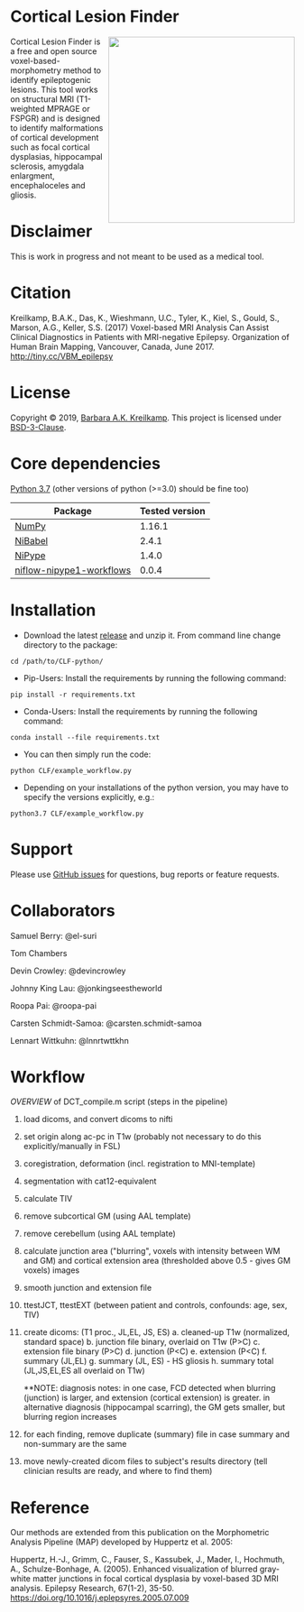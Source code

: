 # Cortical Lesion Finder

<img src="https://github.com/barbrakr/CLF-python/blob/master/Hackathon_21012020_UoL_bkreilkamp_figure.jpg" width=330 align="right" />

Cortical Lesion Finder is a free and open source voxel-based-morphometry method to identify epileptogenic lesions. This tool works on structural MRI (T1-weighted MPRAGE or FSPGR) and is designed to identify malformations of cortical development such as focal cortical dysplasias, hippocampal sclerosis, amygdala enlargment, encephaloceles and gliosis. 


# Disclaimer
This is work in progress and not meant to be used as a medical tool.


# Citation
Kreilkamp, B.A.K., Das, K., Wieshmann, U.C., Tyler, K., Kiel, S., Gould, S., Marson, A.G., Keller, S.S. (2017) Voxel-based MRI Analysis Can Assist Clinical Diagnostics in Patients with MRI-negative Epilepsy. Organization of Human Brain Mapping, Vancouver, Canada, June 2017. http://tiny.cc/VBM_epilepsy


# License
Copyright © 2019, [Barbara A.K. Kreilkamp](https://orcid.org/0000-0001-6881-5191). This project is licensed under [BSD-3-Clause](https://opensource.org/licenses/BSD-3-Clause).


# Core dependencies
[Python 3.7](https://www.python.org/downloads/release/python-376/) (other versions of python (>=3.0) should be fine too)

 | Package   | Tested version   |
 |------------|-------------------------------|
 | [NumPy](https://numpy.org)        | 1.16.1 |
 | [NiBabel](https://nipy.org/nibabel/)        | 2.4.1 |
 | [NiPype](https://nipype.readthedocs.io/en/latest/)        | 1.4.0 |
 | [niflow-nipype1-workflows](https://pypi.org/project/niflow-nipype1-workflows/)        | 0.0.4 |


# Installation

- Download the latest [release](https://github.com/barbrakr/CLF-python/) and unzip it.
From command line change directory to the package:

```
cd /path/to/CLF-python/
```

- Pip-Users: Install the requirements by running the following command:
```
pip install -r requirements.txt
```

- Conda-Users: Install the requirements by running the following command:
```
conda install --file requirements.txt
```

- You can then simply run the code:
```
python CLF/example_workflow.py
```

- Depending on your installations of the python version, you may have to specify the versions explicitly, e.g.:
```
python3.7 CLF/example_workflow.py
```


# Support

Please use [GitHub issues](https://github.com/barbrakr/CLF-python/issues) for questions, bug reports or feature requests.


# Collaborators

Samuel Berry: @el-suri

Tom Chambers

Devin Crowley: @devincrowley

Johnny King Lau: @jonkingseestheworld

Roopa Pai: @roopa-pai

Carsten Schmidt-Samoa: @carsten.schmidt-samoa

Lennart Wittkuhn: @lnnrtwttkhn


# Workflow

*OVERVIEW* of DCT_compile.m script (steps in the pipeline)
1. load dicoms, and convert dicoms to nifti
2. set origin along ac-pc in T1w (probably not necessary to do this explicitly/manually in FSL)
3. coregistration, deformation (incl. registration to MNI-template) 
4. segmentation with cat12-equivalent
5. calculate TIV
6. remove subcortical GM (using AAL template)
7. remove cerebellum (using AAL template)
8. calculate junction area ("blurring", voxels with intensity between WM and GM) and cortical extension area (thresholded above 0.5 - gives GM voxels) images
9. smooth junction and extension file
10. ttestJCT, ttestEXT (between patient and controls, confounds: age, sex, TIV)
11. create dicoms: (T1 proc., JL,EL, JS, ES)
    a. cleaned-up T1w (normalized, standard space)
    b. junction file binary, overlaid on T1w (P>C)
    c. extension file binary (P>C)
    d. junction (P<C)
    e. extension (P<C)
    f. summary (JL,EL)
    g. summary (JL, ES) - HS gliosis
    h. summary total (JL,JS,EL,ES all overlaid on T1w)
    
    **NOTE: diagnosis notes: in one case, FCD detected when blurring (junction) is larger, and extension (cortical extension) is greater. in alternative diagnosis (hippocampal scarring), the GM gets smaller, but blurring region increases

12. for each finding, remove duplicate (summary) file in case summary and non-summary are the same
13. move newly-created dicom files to subject's results directory (tell clinician results are ready, and where to find them)

# Reference
Our methods are extended from this publication on the Morphometric Analysis Pipeline (MAP) developed by Huppertz et al. 2005:

Huppertz, H.-J., Grimm, C., Fauser, S., Kassubek, J., Mader, I., Hochmuth, A., Schulze-Bonhage, A. (2005). Enhanced visualization of blurred gray-white matter junctions in focal cortical dysplasia by voxel-based 3D MRI analysis. Epilepsy Research, 67(1-2), 35-50. https://doi.org/10.1016/j.eplepsyres.2005.07.009 

